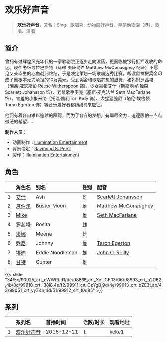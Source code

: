 # 欢乐好声音


> <u>**[欢乐好声音](https://bgm.tv/subject/183590)**</u>，又名：Sing、歌唱秀、动物园好声音、星夢動物園（港）、歌唱、演唱

## 简介

曾拥有过辉煌风光年代的一家歌剧院正逐步走向没落，更面临被银行抵押没收的命运。现任老板考拉巴斯特（马修·麦康纳希 Matthew McConaughey 配音）不愿见父亲毕生的心血就此终结，于是决定策划一场歌唱选秀比赛，却没留神把奖金印成了他根本无力承担的10万美元。受到奖金和歌唱梦想的鼓舞，猪妈妈罗茜塔（瑞茜·威瑟斯彭 Reese Witherspoon 饰）、少女豪猪艾什（斯嘉丽·约翰森 Scarlett Johansson 饰）、老鼠歌手麦克（塞斯·麦克法兰 Seth MacFarlane 饰）、害羞的小象米纳（托瑞·凯利Tori Kelly 饰）、大猩猩强尼（塔伦·埃格顿 Taron Egerton 饰）等音乐爱好者都纷纷前来应征。

他们有着各自难以逾越的障碍，而为了各自的梦想，有竭尽全力，追逐哪怕一点点微茫的希望……

**制作人员：**
- 动画制作：[Illumination Entertainment](https://bgm.tv/person/44240)
- 背景设定：[Raymond S. Persi](https://bgm.tv/person/44649)
- 製作：[Illumination Entertainment](https://bgm.tv/person/44240)

## 角色

|     |   角色名   |   别名  | 性别 |  配音  |
|:--- |:------  |:----      |:---  |:--   |
| 1 | [艾什](https://bgm.tv/character/90925) | Ash | 雌 | [Scarlett Johansson](https://bgm.tv/person/35108) |
| 2 | [月伯乐](https://bgm.tv/character/98866) | Buster Moon | 雄 | [Matthew McConaughey](https://bgm.tv/person/42374) |
| 3 | [Mike](https://bgm.tv/character/98893) |  | 雄 | [Seth MacFarlane](https://bgm.tv/person/42383) |
| 4 | [罗茜塔](https://bgm.tv/character/99910) | Rosita | 雌 |  |
| 5 | [米娜](https://bgm.tv/character/99911) | Meena | 雌 |  |
| 6 | [乔尼](https://bgm.tv/character/99913) | Johnny | 雄 | [Taron Egerton](https://bgm.tv/person/56769) |
| 7 | [埃迪](https://bgm.tv/character/99051) | Eddie Noodleman | 雄 | [John C. Reilly](https://bgm.tv/person/42419) |
| 8 | [甘特](https://bgm.tv/character/99912) | Gunter | 雄 |  |

{{< slide "34/5c/90925_crt_oWWRt,d1/de/98866_crt_XoUGF,13/06/98893_crt_u2D62,4b/0c/99910_crt_l38l8,4e/f2/99911_crt_CzYgB,9d/4e/99913_crt_bZE3t,ab/43/99051_crt_yyZ4n,4d/51/99912_crt_IOd85" >}}

## 系列

|     | 系列名   | 首播时间       | 话数/时长 | 观看地址                                                     |
| :-- | :---- | :--------- | :---- | :------------------------------------------------------- |
| 1   |[欢乐好声音](https://bgm.tv/subject/183590)| 2016-12-21 | 1     | [keke1](https://www.keke1.app/play/178283-4-116122.html) |



